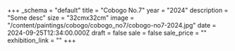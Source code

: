 +++
_schema = "default"
title = "Cobogo No.7"
year = "2024"
description = "Some desc"
size = "32cmx32cm"
image = "/content/paintings/cobogo/cobogo_no7/cobogo-no7-2024.jpg"
date = 2024-09-25T12:34:00.000Z
draft = false
sale = false
sale_price = ""
exhibition_link = ""
+++
